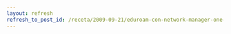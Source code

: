 ```yaml
---
layout: refresh
refresh_to_post_id: /receta/2009-09-21/eduroam-con-network-manager-one-more-time
---
```

